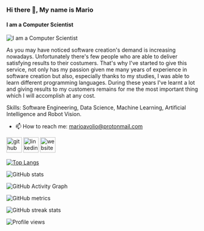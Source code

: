### Hi there 👋, My name is Mario
#### I am a Computer Scientist
![I am a Computer Scientist](https://images.pexels.com/photos/3861972/pexels-photo-3861972.jpeg?cs=srgb&dl=pexels-thisisengineering-3861972.jpg&fm=jpg)




As you may have noticed software creation's demand is increasing nowadays. Unfortunately there's few people who are able to deliver satisfying results to their costumers. That's why I've started to give this service, not only has my passion given me many years of experience in software creation but also, especially thanks to my studies, I was able to learn different programming languages. During these years I've learnt a lot and giving results to my customers remains for me the most important thing which I will accomplish at any cost.


Skills: Software Engineering, Data Science, Machine Learning, Artificial Intelligence and Robot Vision. 

- 📫 How to reach me: marioavolio@protonmail.com 


[<img src='https://cdn.jsdelivr.net/npm/simple-icons@3.0.1/icons/github.svg' alt='github' height='40'>](https://github.com/MarioAvolio)  [<img src='https://cdn.jsdelivr.net/npm/simple-icons@3.0.1/icons/linkedin.svg' alt='linkedin' height='40'>](https://www.linkedin.com/in/MarioAvolio/)  [<img src='https://cdn.jsdelivr.net/npm/simple-icons@3.0.1/icons/icloud.svg' alt='website' height='40'>](https://marioavolio.netlify.app/)  

[![Top Langs](https://github-readme-stats.vercel.app/api/top-langs/?username=MarioAvolio)](https://github.com/anuraghazra/github-readme-stats)

![GitHub stats](https://github-readme-stats.vercel.app/api?username=MarioAvolio&show_icons=true&count_private=true)  

![GitHub Activity Graph](https://activity-graph.herokuapp.com/graph?username=MarioAvolio)  

![GitHub metrics](https://metrics.lecoq.io/MarioAvolio)  

![GitHub streak stats](https://github-readme-streak-stats.herokuapp.com/?user=MarioAvolio)  

![Profile views](https://gpvc.arturio.dev/MarioAvolio)  
